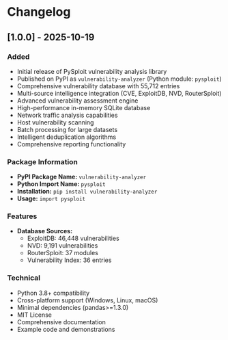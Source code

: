 # Changelog

## [1.0.0] - 2025-10-19

### Added
- Initial release of PySploit vulnerability analysis library
- Published on PyPI as `vulnerability-analyzer` (Python module: `pysploit`)
- Comprehensive vulnerability database with 55,712 entries
- Multi-source intelligence integration (CVE, ExploitDB, NVD, RouterSploit)
- Advanced vulnerability assessment engine
- High-performance in-memory SQLite database
- Network traffic analysis capabilities
- Host vulnerability scanning
- Batch processing for large datasets
- Intelligent deduplication algorithms
- Comprehensive reporting functionality

### Package Information
- **PyPI Package Name:** `vulnerability-analyzer`
- **Python Import Name:** `pysploit`
- **Installation:** `pip install vulnerability-analyzer`
- **Usage:** `import pysploit`

### Features
- **Database Sources:**
  - ExploitDB: 46,448 vulnerabilities
  - NVD: 9,191 vulnerabilities  
  - RouterSploit: 37 modules
  - Vulnerability Index: 36 entries

### Technical
- Python 3.8+ compatibility
- Cross-platform support (Windows, Linux, macOS)
- Minimal dependencies (pandas>=1.3.0)
- MIT License
- Comprehensive documentation
- Example code and demonstrations